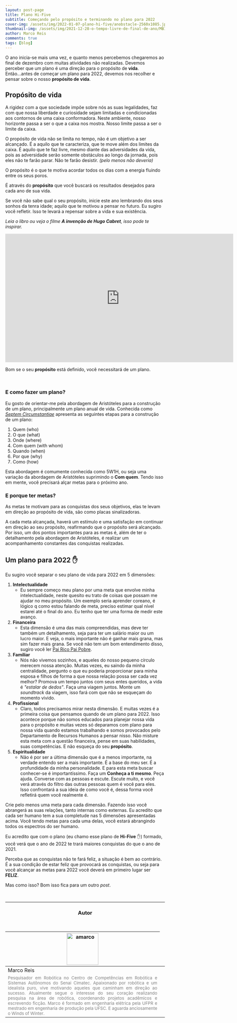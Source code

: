```yaml
---
layout: post-page
title: Plano Hi-Five
subtitle: Começando pelo propósito e terminando no plano para 2022
cover-img: /assets/img/2022-01-07-plano-hi-five/anobstacle-2560x1085.jpg
thumbnail-img: /assets/img/2021-12-28-o-tempo-livre-de-final-de-ano/MB100114-b&w-square.png
author: Marco Reis
comments: true
tags: [blog]
---
```


<!-- ## Introdução -->

O ano inicia-se mais uma vez, e quanto menos percebemos chegaremos ao final de dezembro com muitas atividades não realizadas. Devemos perceber que um plano é uma direção para o propósito de **vida**. Então...antes de começar um plano para 2022, devemos nos recolher e pensar sobre o nosso **propósito de vida**.

## Propósito de vida
A rigidez com a que sociedade impõe sobre nós as suas legalidades, faz com que nossa liberdade e curiosidade sejam limitadas e condicionadas aos contornos de uma caixa conformadora. Neste ambiente, nosso horizonte passa a ser o que a caixa nos mostra. Nosso limite passa a ser o limite da caixa.

O propósito de vida não se limita no tempo, não é um objetivo a ser alcançado. É a aquilo que te caracteriza, que te move além dos limites da caixa. É aquilo que te faz livre, mesmo diante das adversidades da vida, pois as adversidade serão somente obstáculos ao longo da jornada, pois eles não te farão parar. Não te farão desistir. *(pelo menos não deveria)*

O propósito é o que te motiva acordar todos os dias com a energia fluindo entre os seus poros.

É através do **propósito** que você buscará os resultados desejados para cada ano de sua vida.

Se você não sabe qual o seu propósito, inicie este ano lembrando dos seus sonhos da tenra idade; aquilo que te motivou a pensar no futuro. Eu sugiro você refletir. Isso te levará a repensar sobre a vida e sua existência. 

*Leia o libro ou veja o filme **A invenção de Hugo Cabret**, isso pode te inspirar.*

<!-- [![O propósitco](https://img.youtube.com/vi/AIkWNjh_eo0/0.jpg)](https://www.youtube.com/watch?v=AIkWNjh_eo0 "A invenção de Hugo Cabret") -->

<center>
<iframe width="720" height="405" src="https://www.youtube.com/embed/AIkWNjh_eo0" title="YouTube video player" frameborder="0" allow="accelerometer; autoplay; clipboard-write; encrypted-media; gyroscope; picture-in-picture" allowfullscreen="true"></iframe>
</center>

Bom se o seu **propósito** está definido, você necessitará de um plano.

<br>

<!-- detalhamento -->

### E como fazer um plano?
Eu gosto de orientar-me pela abordagem de Aristóteles para a construção de um plano, principalmente um plano anual de vida. Conhecida como [*Septem Circumstantiae*](https://en.wikipedia.org/wiki/Five_Ws) apresenta as seguintes etapas para a construção de um plano:
1. Quem (who)
2. O que (what)
3. Onde (where)
4. Com quem (with whom)
5. Quando (when)
6. Por que (why)
7. Como (how)

Esta abordagem é comumente conhecida como 5W1H, ou seja uma variação da abordagem de Aristóteles suprimindo o **Com quem**.
Tendo isso em mente, você precisará alçar metas para o próximo ano.

### E porque ter metas?
As metas te motivam para as conquistas dos seus objetivos, elas te levam em direção ao propósito de vida, são como placas sinalizadoras.

A cada meta alcançada, haverá um estímulo e uma satisfação em continuar em direção ao seu propósito, reafirmando que o propósito será alcançado. Por isso, um dos pontos importantes para as metas é, além de ter o detalhamento pela abordagem de Aristóteles, é realizar um acompanhamento constantes das conquistas realizadas.

## Um plano para 2022  :hand:
Eu sugiro você separar o seu plano de vida para 2022 em 5 dimensões:
1. **Intelectualidade**
	* Eu sempre começo meu plano por uma meta que envolve minha intelectualidade, neste quesito eu trato de coisas que possam me ajudar no meu propósito. Um exemplo seria aprender coreano, é lógico q como estou falando de meta, preciso estimar qual nível estarei até o final do ano. Eu tenho que ter uma forma de medir este avanço.
3. **Financeira**
	* Esta dimensão é uma das mais compreendidas, mas deve ter também um detalhamento, seja para ter um salário maior ou um lucro maior. E veja, o mais importante não é ganhar mais grana, mas sim fazer mais grana. Se você não tem um bom entendimento disso, sugiro você ler [Pai Rico Pai Pobre](https://www.amazon.com.br/Pai-rico-pai-pobre-anos/dp/8550801488/ref=sr_1_5?crid=2L7G0IS7P04RI&keywords=pai+rico+pai+pobre&qid=1641215335&sprefix=pai%2Caps%2C199&sr=8-5).
5. **Familiar**
	* Nós não vivemos sozinhos, e aqueles do nosso pequeno círculo merecem nossa atenção. Muitas vezes, eu saindo da minha centralidade, pergunto o que eu poderia proporcionar para minha esposa e filhos de forma a que nossa relação possa ser cada vez melhor? Promova um tempo juntos com seus entes queridos, a vida é *"estalar de dedos"*. Faça uma viagem juntos. Monte um *soundtrack* da viagem, isso fará com que não se esqueçam do momento vivido.
7. **Profissional**
	* Claro, todos precisamos mirar nesta dimensão. E muitas vezes é a primeira coisa que pensamos quando de um plano para 2022. Isso acontece porque não somos educados para planejar nossa vida para o propósito e muitas vezes só deparamos com plano para nossa vida quando estamos trabalhando e somos provocados pelo Departamento de Recursos Humanos a pensar nisso. Não misture esta meta com a questão financeira, pense em suas habilidades, suas competências. E não esqueça do seu **propósito**.
9. **Espiritualidade**
	* Não é por ser a última dimensão que é a menos importante, na verdade entendo ser a mais importante. É a base do meu ser. É a profundidade da minha personalidade. E para esta meta buscar conhecer-se é importantíssimo. Faça um **Conheça a ti mesmo**. Peça ajuda. Converse com as pessoas e escute. Escute muito, e você verá através do filtro das outras pessoas quem é você para eles. Isso confrontará a sua ideia de como você é, dessa forma você refletirá quem você realmente é.


Crie pelo menos uma meta para cada dimensão. Fazendo isso você abrangerá as suas relações, tanto internas como externas. Eu acredito que cada ser humano tem a sua completude nas 5 dimensões apresentadas acima. Você tendo metas para cada uma delas, você estará abrangindo todos os espectros do ser humano.

Eu acredito que com o plano (eu chamo esse plano de **Hi-Five** :hand:) formado, você verá que o ano de 2022 te trará maiores conquistas do que o ano de 2021.

Perceba que as conquistas não te fará feliz, a situação é bem ao contrário. É a sua condição de estar feliz que provocará as conquistas, ou seja para você alcançar as metas para 2022 você deverá em primeiro lugar ser **FELIZ**.

Mas como isso? Bom isso fica para um outro *post*.

<br>

<!--
## Simulação
Como o projeto está em desenvolvimento, simulações parciais estão sendo testadas (referência).

<br>

## Live Action
Testes preliminares também estão sendo realizados em laboratório, onde alguns resultados foram alcançados.

<br>
-->

<hr>

<!-- autor -->
<center><h3 class="post-title">Autor</h3><br/></center>
<div class="row">
  <div class="col-xl-auto offset-xl-0 col-lg-4 offset-lg-0 center">
    <table class="table-borderless highlight">
      <thead>
        <tr>
          <th><img src="{{ 'assets/img/people/marcoreis8b&w-1.png' | relative_url }}" width="100" alt="amarco" class="img-fluid rounded-circle" /></th>
        </tr>
      </thead>
      <tbody>
        <tr class="font-weight-bolder" style="text-align: center margin-top: 0">
          <td>Marco Reis</td>
        </tr>
        <tr style="text-align: center" >
          <td style="color: #808080; vertical-align: top; text-align: justify"><small>Pesquisador em Robótica no Centro de Competências em Robótica e Sistemas Autônomos do Senai Cimatec. Apaixonado por robótica e um idealista puro, vive motivando aqueles que caminham em direção ao sucesso. Atualmente segue o interesse do seu coração realizando pesquisa na área de robótica, coordenando projetos acadêmicos e escrevendo ficção. Marco é formado em engenharia elétrica pela UFPR e mestrado em engenharia de produção pela UFSC. E aguarda anciosamente o Winds of Winter.</small></td>
          <td></td>
        </tr>
      </tbody>
    </table>
  </div>
</div>
<br>
